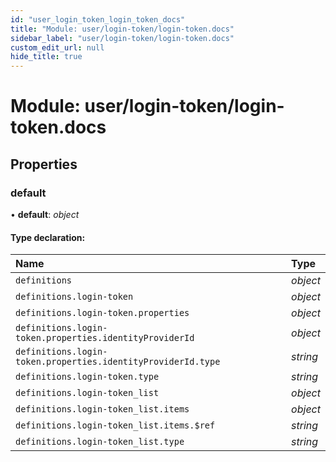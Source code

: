 ```yaml
---
id: "user_login_token_login_token_docs"
title: "Module: user/login-token/login-token.docs"
sidebar_label: "user/login-token/login-token.docs"
custom_edit_url: null
hide_title: true
---
```


# Module: user/login-token/login-token.docs

## Properties

### default

• **default**: *object*

#### Type declaration:

Name | Type |
:------ | :------ |
`definitions` | *object* |
`definitions.login-token` | *object* |
`definitions.login-token.properties` | *object* |
`definitions.login-token.properties.identityProviderId` | *object* |
`definitions.login-token.properties.identityProviderId.type` | *string* |
`definitions.login-token.type` | *string* |
`definitions.login-token_list` | *object* |
`definitions.login-token_list.items` | *object* |
`definitions.login-token_list.items.$ref` | *string* |
`definitions.login-token_list.type` | *string* |
